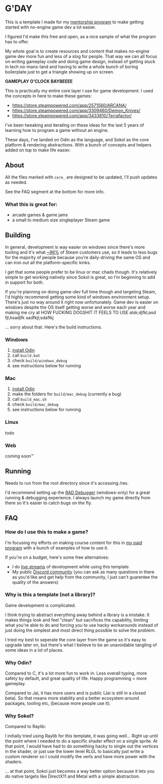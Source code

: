 # G'DAY

This is a template I made for my [mentorship program](https://learn.randy.gg/?src=template-starter) to make getting started with no-engine game dev a lot easier.

I figured I'd make this free and open, as a nice sample of what the program has to offer.

My whole goal is to create resources and content that makes no-engine game dev more fun and less of a slog for people. That way we can all focus on writing gameplay code and doing game design, instead of getting stuck in tech no-mans-land and having to write a whole bunch of boring boilerplate just to get a triangle showing up on screen.

**GAMEPLAY O'CLOCK BAYBEEEE**

This is practically my entire core layer I use for game development. I used the concepts in here to make these games:
- https://store.steampowered.com/app/2571560/ARCANA/
- https://store.steampowered.com/app/3309460/Demon_Knives/
- https://store.steampowered.com/app/3433610/Terrafactor/

I've been tweaking and iterating on these ideas for the last 5 years of learning how to program a game without an engine.

These days, I've landed on Odin as the language, and Sokol as the core platform & rendering abstractions. With a bunch of concepts and helpers added on top to make life easier.

## About
All the files marked with `core_` are designed to be updated, I'll push updates as needed.

See the FAQ segment at the bottom for more info.

### What this is great for:
- arcade games & game jams
- a small to medium size singleplayer Steam game

## Building

In general, development is way easier on windows since there's more tooling and it's what [~96%](https://store.steampowered.com/hwsurvey/Steam-Hardware-Software-Survey-Welcome-to-Steam) of Steam customers use, so it leads to less bugs for the majority of people because you're daily-driving the same OS and can iron out all the platform-specific kinks.

I get that some people prefer to be linux or mac chads though. It's relatively simple to get working natively since Sokol is great, so I'm beginning to add in support for both.

If you're planning on doing game-dev full time though and targeting Steam, I'd highly recommend getting some kind of windows environment setup. There's just no way around it right now unfortunately. Game dev is easier on windows despite the OS itself getting worse and worse each year and making me cry at HOW FUCKING DOGSHIT IT FEELS TO USE alsk;djfkl;asd fjl;ksadjfk sadfkjl;sdaflkj

... sorry about that. Here's the build instructions.

### Windows
1. [install Odin](https://odin-lang.org/docs/install/)
2. call `build.bat`
3. check `build/windows_debug`
4. see instructions below for running

### Mac
1. [install Odin](https://odin-lang.org/docs/install/)
2. make the folders for `build/mac_debug` (currently a bug)
3. call `build_mac.sh`
4. check `build/mac_debug`
5. see instructions below for running

### Linux
todo

### Web
coming soon™️

## Running
Needs to run from the root directory since it's accessing /res.

I'd recommend setting up the [RAD Debugger](https://github.com/EpicGamesExt/raddebugger) (windows-only) for a great running & debugging experience. I always launch my game directly from there so it's easier to catch bugs on the fly.

## FAQ
### How do I use this to make a game?
I'm focusing my efforts on making course content for this in [my paid program](https://learn.randy.gg/?src=template-starter) with a bunch of examples of how to use it.

If you're on a budget, here's some free alternatives:
- I do [live streams](https://www.youtube.com/@randyprime2) of development while using this template
- My public [Discord community](https://discord.gg/JXhxeQW4ca) (you can ask as many questions in there as you'd like and get help from the community, I just can't guarentee the quality of the answers)

### Why is this a template (not a library)?
Game development is complicated.

I think trying to abstract everything away behind a library is a mistake. It makes things look and feel "clean" but sacrifices the capability, limiting what you're able to do and forcing you to use hacky workarounds instead of just doing the simplest and most direct thing possible to solve the problem.

I tried my best to seperate the core layer from the game so it's easy to upgrade later on, but there's what I believe to be an unavoidable tangling of some ideas in a lot of places.

### Why Odin?
Compared to C, it's a lot more fun to work in. Less overall typing, more safety by default, and great quality of life. Happy programming = more gameplay.

Compared to Jai, it has more users and is public (Jai is still in a closed beta). So that means more stability and a better ecosystem around packages, tooling etc, (because more people use it).

### Why Sokol?
Compared to Raylib:

I initially tried using Raylib for this template, it was going well... Right up until the point where I needed to do a specific shader effect on a single sprite. At that point, I would have had to do something hacky to single out the vertices in the shader, or just use the lower level RLGL to basically just write a custom renderer so I could modify the verts and have more power with the shaders.

... at that point, Sokol just becomes a way better option because it lets you do native targets like DirectX11 and Metal with a simple abstraction.
